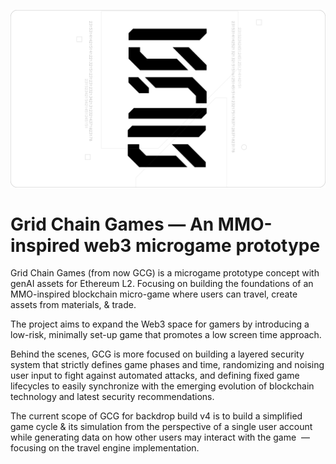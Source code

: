![Grid Chain Games Banner](https://github.com/ATrnd/GridChainGames/blob/main/_img/GCG_banner_0.1.png?raw=true)

# Grid Chain Games — An MMO-inspired web3 microgame prototype

Grid Chain Games (from now GCG) is a microgame prototype concept with genAI assets for Ethereum L2.
Focusing on building the foundations of an MMO-inspired blockchain micro-game where users can travel, create assets from materials, & trade.

The project aims to expand the Web3 space for gamers by introducing a low-risk, minimally set-up game that promotes a low screen time approach.

Behind the scenes, GCG is more focused on building a layered security system that strictly defines game phases and time, randomizing and noising user input to fight against automated attacks, and defining fixed game lifecycles to easily synchronize with the emerging evolution of blockchain technology and latest security recommendations.

The current scope of GCG for backdrop build v4 is to build a simplified game cycle & its simulation from the perspective of a single user account while generating data on how other users may interact with the game  — focusing on the travel engine implementation.


